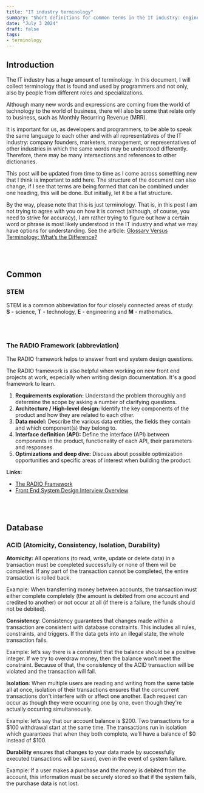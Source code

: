 ```yaml
---
title: "IT industry terminology"
summary: "Short definitions for common terms in the IT industry: engineering, business, management"
date: "July 3 2024"
draft: false
tags:
- terminology
---
```


## Introduction

The IT industry has a huge amount of terminology. In this document, I will collect terminology that is found and used by programmers and not only, also by people from different roles and specializations.

Although many new words and expressions are coming from the world of technology to the world of business, there will also be some that relate only to business, such as Monthly Recurring Revenue (MRR).

It is important for us, as developers and programmers, to be able to speak the same language to each other and with all representatives of the IT industry: company founders, marketers, management, or representatives of other industries in which the same words may be understood differently. Therefore, there may be many intersections and references to other dictionaries.

This post will be updated from time to time as I come across something new that I think is important to add here. The structure of the document can also change, if I see that terms are being formed that can be combined under one heading, this will be done. But initially, let it be a flat structure.

By the way, please note that this is just terminology. That is, in this post I am not trying to agree with you on how it is correct (although, of course, you need to strive for accuracy), I am rather trying to figure out how a certain word or phrase is most likely understood in the IT industry and what we may have options for understanding. See the article:
<a href="https://contentrules.com/glossary-versus-terminology-whats-difference/" target="_blank">Glossary Versus Terminology: What’s the Difference?</a>

<br/><br/>

## Common

### STEM 
STEM is a common abbreviation for four closely connected areas of study: **S** - science, **T** - technology, **E** - engineering and **M** - mathematics.

<br/><br/>

### The RADIO Framework (abbreviation)

The RADIO framework helps to answer front end system design questions.

The RADIO framework is also helpful when working on new front end projects at work, especially when writing design documentation. It's a good framework to learn.

1. **Requirements exploration:** Understand the problem thoroughly and determine the scope by asking a number of clarifying questions.
2. **Architecture / High-level design:** Identify the key components of the product and how they are related to each other.
3. **Data model:** Describe the various data entities, the fields they contain and which component(s) they belong to.
4. **Interface definition (API):** Define the interface (API) between components in the product, functionality of each API, their parameters and responses.
5. **Optimizations and deep dive:** Discuss about possible optimization opportunities and specific areas of interest when building the product.


**Links:**
- <a href="https://www.greatfrontend.com/system-design/framework" target="_blank">The RADIO Framework</a>
- <a href="https://www.frontendinterviewhandbook.com/front-end-system-design" target="_blank">Front End System Design Interview Overview</a>

<br/><br/>

## Database

### ACID (Atomicity, Consistency, Isolation, Durability)

**Atomicity:** All operations (to read, write, update or delete data) in a transaction must be completed successfully or none of them will be completed. If any part of the transaction cannot be completed, the entire transaction is rolled back.

Example: When transferring money between accounts, the transaction must either complete completely (the amount is debited from one account and credited to another) or not occur at all (if there is a failure, the funds should not be debited).

**Consistency**: Consistency guarantees that changes made within a transaction are consistent with database constraints. This includes all rules, constraints, and triggers. If the data gets into an illegal state, the whole transaction fails.

Example: let’s say there is a constraint that the balance should be a positive integer. If we try to overdraw money, then the balance won’t meet the constraint. Because of that, the consistency of the ACID transaction will be violated and the transaction will fail.

**Isolation**: When multiple users are reading and writing from the same table all at once, isolation of their transactions ensures that the concurrent transactions don't interfere with or affect one another. Each request can occur as though they were occurring one by one, even though they're actually occurring simultaneously.

Example: let’s say that our account balance is $200. Two transactions for a $100 withdrawal start at the same time. The transactions run in isolation which guarantees that when they both complete, we’ll have a balance of $0 instead of $100.

**Durability** ensures that changes to your data made by successfully executed transactions will be saved, even in the event of system failure.

Example: If a user makes a purchase and the money is debited from the account, this information must be securely stored so that if the system fails, the purchase data is not lost.

